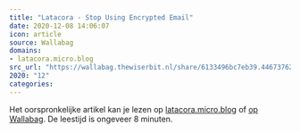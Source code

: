 ```yaml
---
title: "Latacora - Stop Using Encrypted Email"
date: 2020-12-08 14:06:07
icon: article
source: Wallabag
domains:
- latacora.micro.blog
src_url: "https://wallabag.thewiserbit.nl/share/6133496bc7eb39.44673762"
2020: "12"
categories:
---
```

Het oorspronkelijke artikel kan je lezen op [latacora.micro.blog](https://latacora.micro.blog/2020/02/19/stop-using-encrypted.html) of [op Wallabag](https://wallabag.thewiserbit.nl/share/6133496bc7eb39.44673762). De leestijd is ongeveer 8 minuten.